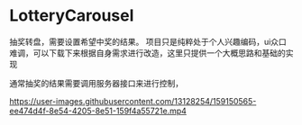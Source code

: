 # LotteryCarousel
抽奖转盘，需要设置希望中奖的结果。
项目只是纯粹处于个人兴趣编码，ui众口难调，可以下载下来根据自身需求进行改造，这里只提供一个大概思路和基础的实现

通常抽奖的结果需要调用服务器接口来进行控制，



https://user-images.githubusercontent.com/13128254/159150565-ee474d4f-8e54-4205-8e51-159f4a55721e.mp4


